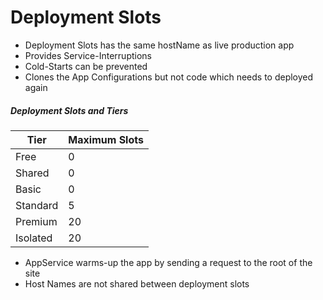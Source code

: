 # Deployment Slots
* Deployment Slots has the same hostName as live production app
* Provides Service-Interruptions
* Cold-Starts can be prevented
* Clones the App Configurations but not code which needs to deployed again 

##### Deployment Slots and Tiers
  
  | Tier      | Maximum Slots |
  |-----------|---------------|
  | Free      | 0             |
  | Shared    | 0             |
  | Basic     | 0             |
  | Standard  | 5             |
  | Premium   | 20            |
  | Isolated  | 20            |

* AppService warms-up the app by sending a request to the root of the site
* Host Names are not shared between deployment slots
